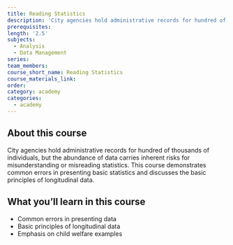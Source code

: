 ```yaml
---
title: Reading Statistics
description: 'City agencies hold administrative records for hundred of thousands of individuals, but the abundance of data carries inherent risks for misunderstanding or misreading statistics. This course demonstrates common errors in presenting basic statistics and discusses the basic principles of longitudinal data.'
prerequisites:
length: '2.5'
subjects:
  - Analysis
  - Data Management
series:
team_members:
course_short_name: Reading Statistics
course_materials_link:
order:
category: academy
categories:
  - academy
---
```



## About this course

City agencies hold administrative records for hundred of thousands of individuals, but the abundance of data carries inherent risks for misunderstanding or misreading statistics. This course demonstrates common errors in presenting basic statistics and discusses the basic principles of longitudinal data.

## What you’ll learn in this course

* Common errors in presenting data
* Basic principles of longitudinal data
* Emphasis on child welfare examples